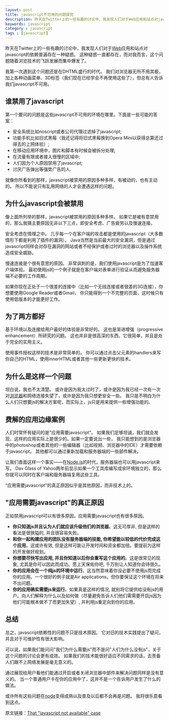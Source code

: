 ```yaml
---
layout: post
title: javascript不可用的问题探究
description: 昨天在Twitter上的一些有趣的讨论中，我发现人们对于Web应用和站点对javascript的依赖普遍存在一种疑惑。这种疑惑一直都存在，而对我而言，这个问题随着浏览技术的飞跃发展而集中爆发了。
keywords: javascript
category : javascript
tags : [javascript]
---
```


昨天在Twitter上的一些有趣的讨论中，我发现人们对于[Web](http://justjavac.com/web/2012/04/13/the-growth-of-the-web-engineers-capability "web前端研发工程师编程能力成长之路")应用和站点对javascript的依赖普遍存在一种疑惑。
这种疑惑一直都存在，而对我而言，这个问题随着浏览技术的飞跃发展而集中爆发了。

我第一次遇到这个问题还是在DHTML盛行的时代。
我们对浏览器无所不用其极，加上各种动画菜单、3D标签（我们现在已经学会不再使用这些了），但总有人告诉我们javascript不可用。

## 谁禁用了javascript

第一个要问的问题是这些javascript不可用的环境在哪里。下面是一些可能的答案：

* 安全系统比如noscript或者公司代理过滤掉了javascript;
* 功能手机比如旧式黑莓（我还记得将旧式黑莓换到Opera Mini以获得总算还过得去的上网体验）;
* 在移动应用环境中，图片和脚本有时候会被拆分处理;
* 在流量有限或者接入很慢的区域中;
* 人们因为个人原因禁用了javascript;
* 讨厌广告弹出等强势广告的人.

就像你所看到的那样，javascript被禁用的原因多种多样，有被动的，也有主动的。
所以不能说只有乱用网络的人才会遭遇这样的问题。

## 为什么javascript会被禁用

像上面所列举的那样，javascript被禁用的原因多种多样。
如果它是被有意禁用的，那么我猜主要原因无非以下三点，即安全考虑、广告疲劳以及慢速连接。

安全考虑在情理之中。
几乎每一个在客户端的攻击都是使用的javascript（大多数情形下都是利用了插件的漏洞）。
Java当然是当前最大的安全漏洞，但是通过javascript同样会对存在漏洞的网站或者不经保护或者过时的浏览器以及操作系统造成安全威胁。

慢速连接是个很有意思的原因。
非常讽刺的是，我们使用javascript是为了加速客户端体验。
最初使用js的一个例子就是在客户端对表单进行验证从而避免服务器端不必要的工作周期。

如果你现在正处于一个很差的连接中（比如一个无线连接或者很差的3G连接），你想要使用Google Reader或者Gmail，
你只能得到一个不完整的页面，这时候只有使用低版本的才能更好工作。

## 为了两方都好

基于环境以及连接给用户最好的体验是非常好的。
这也是渐进增强（progressive enhancement）所研究的问题。
这也并非是很高深的东西，它很简单，并且是处于完全的实用主义。

使用事件授权这样的技术是非常简单的。
你可以通过点击父元素的handlers来写你自己的HTML，使用innerHTML或者其他一些更新更快的技术。

## 为什么是这样一个问题

坦白说，我也不太清楚。
或许是因为我太过时了，或许是因为我已经一次有一次对[浏览器](http://justjavac.com/web/2012/04/13/how-do-browsers-render-text "浏览器如何渲染文本")和网络连接失望了，或许是因为我只想更安全一些。
我只是不明白为什么人们只想要js的解决方案呢，而实际上，js只是用来提供一些增强功能的。

## 费解的应用边缘案例

人们时常怀有疑问的是"应用需要javascript"。
如果我们足够坦诚，我们就会发现，这样的应用实际上是很少的。如果一定要说出一些，
我只能想到的是浏览器中的photoshop或者其他的一些编辑器（比如视频、浏览器中的IDE）才需要依赖于javascript。
其他都可以通过重新加载和服务器端的一些部件解决。

让我们直面这样一个事实——在[Node.js](http://justjavac.com/nodejs/2012/04/03/node-beginner "Node入门")的时代，服务器端也可以用javascript来写。
Dav Glass of Yahoo两年前显示如果一个工具库编写成余环境独立的，那么你就可以同时在客户端和服务器端复用这些工具。

"应用需要javascript"的真正原因似乎是其他原因，而非技术上的。

## "应用需要javascript"的真正原因

正如禁用javascript可以有很多原因，应用需要javascript也有很多原因。

* **你只知道js并且认为人们就应该升级他们的浏览器**。这无可厚非, 但是这样的看法是很狭隘的, 并且很容易失败。
* **和你一起构建应用的团队没有服务器端的技能, 你希望能以较低的代价完成这个应用**。这或许有效, 但是这样可能让开发时间和资金都加倍。要提前为这样的开发做好规划。
* **你想要尽快写出应用, 并且你知道以后你会重写这个应用的**。这是很常见的现象, 尤其是你可以因此而成功。愿上天保佑你吧, 千万别让人知道你会待很久。
* **你的应用会在一个纯js的环境中运行**。这当然意味着你没必要不使用js而完成你的应用。一个很好的例子就是Air applications。但你要保证这个环境在将来不出问题。
* **你的应用确实需要js来运行**。如果真是这样的情况, 就别将它提供给没有js的用户。向人们解释为什么以及如何做（尽量避免告诉人们他们需需要开启js因为他们可能根本做不了而更加失望）, 并利用js重定向到你的应用。

## 总结

总之，javascript依赖性的问题不只是技术原因。
它对旧的技术实践提出了疑问，并且对于可维护性有很大影响。

可以说，如果我们能问问"我们为什么需要js"而不是问"人们为什么没有js"，关于这个问题的讨论会更有成效。
如果我们的技术能很好适应不同需求的话，去责备人们跟不上网络发展是毫无意义的。

通过展现给用户看他们能通过开启或者关闭浏览器中部件来解决问题同样是没有意义的。
当一个普通用户卡在你的应用中了，这并不是一个告诉用户发生了什么的做法。

或许所有这些问题在[node](http://justjavac.com/nodejs/2012/04/06/just-what-is-nodejs-a-ready-to-code-server "什么是Node.js")变得成熟以及普及以后都不会再是问题。
我将很乐意看到这点。

原文链接：[That "javascript not available" case][1]

[1]: http://christianheilmann.com/2011/12/06/that-javascript-not-available-case/
